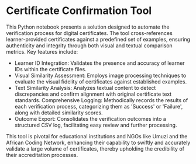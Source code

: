 # Certificate Confirmation Tool

This Python notebook presents a solution designed to automate the verification process for digital certificates. The tool cross-references learner-provided certificates against a predefined set of examples, ensuring authenticity and integrity through both visual and textual comparison metrics. Key features include:

* Learner ID Integration: Validates the presence and accuracy of learner IDs within the certificate files.
* Visual Similarity Assessment: Employs image processing techniques to evaluate the visual fidelity of certificates against established examples.
* Text Similarity Analysis: Analyzes textual content to detect discrepancies and confirm alignment with original certificate text standards.
Comprehensive Logging: Methodically records the results of each verification process, categorizing them as 'Success' or 'Failure', along with detailed similarity scores.
* Outcome Export: Consolidates the verification outcomes into a structured CSV log, facilitating easy review and further processing.

This tool is pivotal for educational institutions and NGOs like Umuzi and the African Coding Network, enhancing their capability to swiftly and accurately validate a large volume of certificates, thereby upholding the credibility of their accreditation processes.

